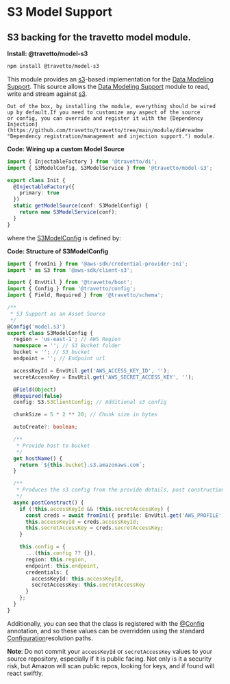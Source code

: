 <!-- This file was generated by @travetto/doc and should not be modified directly -->
<!-- Please modify https://github.com/travetto/travetto/tree/main/module/model-s3/doc.ts and execute "npx trv doc" to rebuild -->
# S3 Model Support
## S3 backing for the travetto model module.

**Install: @travetto/model-s3**
```bash
npm install @travetto/model-s3
```

This module provides an [s3](https://aws.amazon.com/documentation/s3/)-based implementation for the [Data Modeling Support](https://github.com/travetto/travetto/tree/main/module/model#readme "Datastore abstraction for core operations.").  This source allows the [Data Modeling Support](https://github.com/travetto/travetto/tree/main/module/model#readme "Datastore abstraction for core operations.") module to read, write and stream against [s3](https://aws.amazon.com/documentation/s3/).

    Out of the box, by installing the module, everything should be wired up by default.If you need to customize any aspect of the source 
    or config, you can override and register it with the [Dependency Injection](https://github.com/travetto/travetto/tree/main/module/di#readme "Dependency registration/management and injection support.") module.

    
**Code: Wiring up a custom Model Source**
```typescript
import { InjectableFactory } from '@travetto/di';
import { S3ModelConfig, S3ModelService } from '@travetto/model-s3';

export class Init {
  @InjectableFactory({
    primary: true
  })
  static getModelSource(conf: S3ModelConfig) {
    return new S3ModelService(conf);
  }
}
```

  where the [S3ModelConfig](https://github.com/travetto/travetto/tree/main/module/model-s3/src/config.ts#L12) is defined by:

  
**Code: Structure of S3ModelConfig**
```typescript
import { fromIni } from '@aws-sdk/credential-provider-ini';
import * as S3 from '@aws-sdk/client-s3';

import { EnvUtil } from '@travetto/boot';
import { Config } from '@travetto/config';
import { Field, Required } from '@travetto/schema';

/**
 * S3 Support as an Asset Source
 */
@Config('model.s3')
export class S3ModelConfig {
  region = 'us-east-1'; // AWS Region
  namespace = ''; // S3 Bucket folder
  bucket = ''; // S3 bucket
  endpoint = ''; // Endpoint url

  accessKeyId = EnvUtil.get('AWS_ACCESS_KEY_ID', '');
  secretAccessKey = EnvUtil.get('AWS_SECRET_ACCESS_KEY', '');

  @Field(Object)
  @Required(false)
  config: S3.S3ClientConfig; // Additional s3 config

  chunkSize = 5 * 2 ** 20; // Chunk size in bytes

  autoCreate?: boolean;

  /**
   * Provide host to bucket
   */
  get hostName() {
    return `${this.bucket}.s3.amazonaws.com`;
  }

  /**
   * Produces the s3 config from the provide details, post construction
   */
  async postConstruct() {
    if (!this.accessKeyId && !this.secretAccessKey) {
      const creds = await fromIni({ profile: EnvUtil.get('AWS_PROFILE') })();
      this.accessKeyId = creds.accessKeyId;
      this.secretAccessKey = creds.secretAccessKey;
    }

    this.config = {
      ...(this.config ?? {}),
      region: this.region,
      endpoint: this.endpoint,
      credentials: {
        accessKeyId: this.accessKeyId,
        secretAccessKey: this.secretAccessKey
      }
    };
  }
}
```

  Additionally, you can see that the class is registered with the [@Config](https://github.com/travetto/travetto/tree/main/module/config/src/decorator.ts#L9) annotation, and so these values can be overridden using the 
  standard [Configuration](https://github.com/travetto/travetto/tree/main/module/config#readme "Environment-aware config management using yaml files")resolution paths. 
  

**Note**: Do not commit your `accessKeyId` or `secretAccessKey` values to your source repository, especially if it is public facing.  Not only is it a security risk, but Amazon will scan public repos, looking for keys, and if found will react swiftly.
